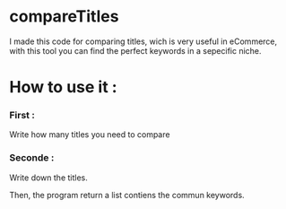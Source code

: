 # compareTitles
  I made this code for comparing titles, wich is very useful in eCommerce,
  with this tool you can find the perfect keywords in a sepecific niche.
  
  
  <H1>How to use it :</H1>
  <H3>First :</H3>
  Write how many titles you need to compare
  <H3>Seconde :</H3>
  Write down the titles.
  
  
  Then, the program return a list contiens the commun keywords.
